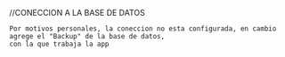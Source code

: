 

//CONECCION A LA BASE DE DATOS

    Por motivos personales, la coneccion no esta configurada, en cambio agrege el "Backup" de la base de datos,
    con la que trabaja la app